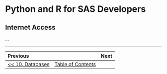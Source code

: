 # Python and R for SAS Developers

## Internet Access

...

---

| Previous       |                | Next           |
|:-------------- |:--------------:| --------------:|
| [&lt;&lt; 10. Databases](10_Databases.md) | [Table of Contents](00_TOC.md) |  |
